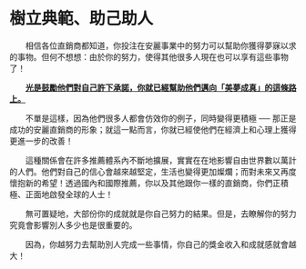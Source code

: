 # 樹立典範、助己助人

&emsp;&emsp;相信各位直銷商都知道，你投注在安麗事業中的努力可以幫助你獲得夢寐以求的事物。但何不想想：由於你的努力，使得其他很多人現在也可以享有這些事物了！

&emsp;&emsp;[**光是鼓勵他們對自己許下承諾，你就已經幫助他們邁向「美夢成真」的這條路上。**]()

&emsp;&emsp;不單是這樣，因為他們很多人都會仿效你的例子，同時變得更積極 ── 那正是成功的安麗直銷商的形象；就這一點而言，你就已經使他們在經濟上和心理上獲得更進一步的改善！

&emsp;&emsp;這種關係會在許多推薦體系內不斷地擴展，實實在在地影響自由世界數以萬計的人們。他們對自己的信心會越來越堅定，生活也變得更加燦爛；而對未來又再度懷抱新的希望！透過國內和國際推薦，你以及其他跟你一樣的直銷商，你們正積極、正面地啟發全球的人士！

&emsp;&emsp;無可置疑地，大部份你的成就就是你自己努力的結果。但是，去瞭解你的努力究竟會影響別人多少也是很重要的。

&emsp;&emsp;因為，你越努力去幫助別人完成一些事情，你自己的獎金收入和成就感就會越大！

